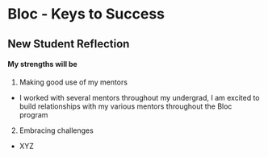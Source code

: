 # Bloc - Keys to Success

## New Student Reflection

#### **My strengths will be**

1. Making good use of my mentors
  * I worked with several mentors throughout my undergrad, I am excited to build relationships with my various mentors throughout the Bloc program
2. Embracing challenges
  * XYZ
